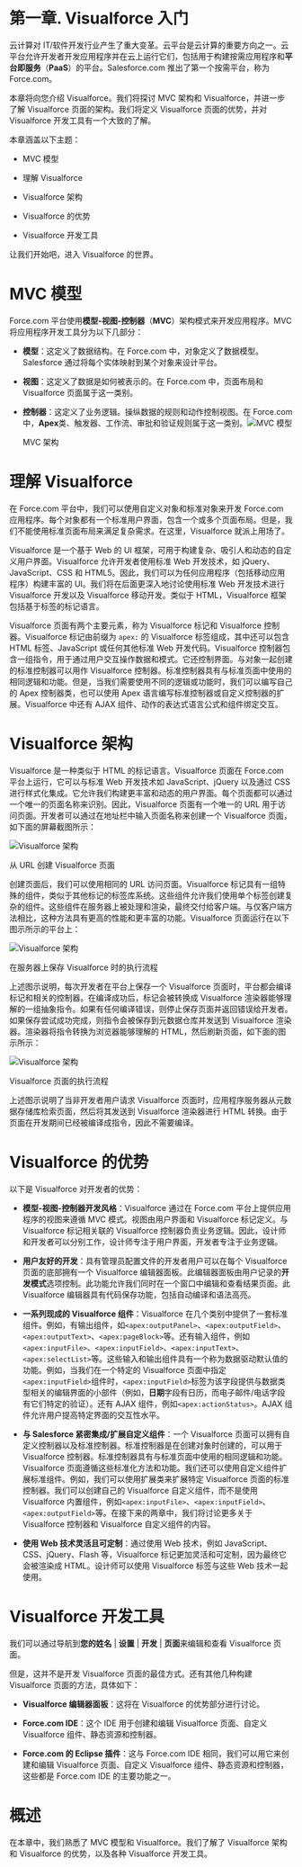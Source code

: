 # 第一章. Visualforce 入门

云计算对 IT/软件开发行业产生了重大变革。云平台是云计算的重要方向之一。云平台允许开发者开发应用程序并在云上运行它们，包括用于构建按需应用程序和**平台即服务**（**PaaS**）的平台。Salesforce.com 推出了第一个按需平台，称为 Force.com。

本章将向您介绍 Visualforce。我们将探讨 MVC 架构和 Visualforce，并进一步了解 Visualforce 页面的架构。我们将定义 Visualforce 页面的优势，并对 Visualforce 开发工具有一个大致的了解。

本章涵盖以下主题：

+   MVC 模型

+   理解 Visualforce

+   Visualforce 架构

+   Visualforce 的优势

+   Visualforce 开发工具

让我们开始吧，进入 Visualforce 的世界。

# MVC 模型

Force.com 平台使用**模型-视图-控制器**（**MVC**）架构模式来开发应用程序。MVC 将应用程序开发工具分为以下几部分：

+   **模型**：这定义了数据结构。在 Force.com 中，对象定义了数据模型。Salesforce 通过将每个实体映射到某个对象来设计平台。

+   **视图**：这定义了数据是如何被表示的。在 Force.com 中，页面布局和 Visualforce 页面属于这一类别。

+   **控制器**：这定义了业务逻辑。操纵数据的规则和动作控制视图。在 Force.com 中，**Apex**类、触发器、工作流、审批和验证规则属于这一类别。![MVC 模型](img/9818_01_01.jpg)

    MVC 架构

# 理解 Visualforce

在 Force.com 平台中，我们可以使用自定义对象和标准对象来开发 Force.com 应用程序。每个对象都有一个标准用户界面，包含一个或多个页面布局。但是，我们不能使用标准页面布局来满足复杂需求。在这里，Visualforce 就派上用场了。

Visualforce 是一个基于 Web 的 UI 框架，可用于构建复杂、吸引人和动态的自定义用户界面。Visualforce 允许开发者使用标准 Web 开发技术，如 jQuery、JavaScript、CSS 和 HTML5。因此，我们可以为任何应用程序（包括移动应用程序）构建丰富的 UI。我们将在后面更深入地讨论使用标准 Web 开发技术进行 Visualforce 开发以及 Visualforce 移动开发。类似于 HTML，Visualforce 框架包括基于标签的标记语言。

Visualforce 页面有两个主要元素，称为 Visualforce 标记和 Visualforce 控制器。Visualforce 标记由前缀为 `apex:` 的 Visualforce 标签组成，其中还可以包含 HTML 标签、JavaScript 或任何其他标准 Web 开发代码。Visualforce 控制器包含一组指令，用于通过用户交互操作数据和模式。它还控制界面。与对象一起创建的标准控制器可以用作 Visualforce 控制器。标准控制器具有与标准页面中使用的相同逻辑和功能。但是，当我们需要使用不同的逻辑或功能时，我们可以编写自己的 Apex 控制器类，也可以使用 Apex 语言编写标准控制器或自定义控制器的扩展。Visualforce 中还有 AJAX 组件、动作的表达式语言公式和组件绑定交互。

# Visualforce 架构

Visualforce 是一种类似于 HTML 的标记语言。Visualforce 页面在 Force.com 平台上运行，它可以与标准 Web 开发技术如 JavaScript、jQuery 以及通过 CSS 进行样式化集成。它允许我们构建更丰富和动态的用户界面。每个页面都可以通过一个唯一的页面名称来识别。因此，Visualforce 页面有一个唯一的 URL 用于访问页面。开发者可以通过在地址栏中输入页面名称来创建一个 Visualforce 页面，如下面的屏幕截图所示：

![Visualforce 架构](img/9818_01_02.jpg)

从 URL 创建 Visualforce 页面

创建页面后，我们可以使用相同的 URL 访问页面。Visualforce 标记具有一组特殊的组件，类似于其他标记的标签库系统。这些组件允许我们使用单个标签创建复杂的组件。这些组件在服务器上被处理和渲染，最终交付给客户端。与仅客户端方法相比，这种方法具有更高的性能和更丰富的功能。Visualforce 页面运行在以下图示所示的平台上：

![Visualforce 架构](img/9818_01_03.jpg)

在服务器上保存 Visualforce 时的执行流程

上述图示说明，每次开发者在平台上保存一个 Visualforce 页面时，平台都会编译标记和相关的控制器。在编译成功后，标记会被转换成 Visualforce 渲染器能够理解的一组抽象指令。如果有任何编译错误，则停止保存页面并返回错误给开发者。如果保存尝试成功完成，则指令会被保存到元数据仓库并发送到 Visualforce 渲染器。渲染器将指令转换为浏览器能够理解的 HTML，然后刷新页面，如下面的图示所示：

![Visualforce 架构](img/9818_01_04.jpg)

Visualforce 页面的执行流程

上述图示说明了当非开发者用户请求 Visualforce 页面时，应用程序服务器从元数据存储库检索页面，然后将其发送到 Visualforce 渲染器进行 HTML 转换。由于页面在开发期间已经被编译成指令，因此不需要编译。

# Visualforce 的优势

以下是 Visualforce 对开发者的优势：

+   **模型-视图-控制器开发风格**：Visualforce 通过在 Force.com 平台上提供应用程序的视图来遵循 MVC 模式。视图由用户界面和 Visualforce 标记定义。与 Visualforce 标记相关联的 Visualforce 控制器负责业务逻辑。因此，设计师和开发者可以分别工作，设计师专注于用户界面，开发者专注于业务逻辑。

+   **用户友好的开发**：具有管理员配置文件的开发者用户可以在每个 Visualforce 页面的底部拥有一个 Visualforce 编辑器面板。此编辑器面板由用户记录的**开发模式**选项控制。此功能允许我们同时在一个窗口中编辑和查看结果页面。此 Visualforce 编辑器具有代码保存功能，包括自动编译和语法高亮。

+   **一系列现成的 Visualforce 组件**：Visualforce 在几个类别中提供了一套标准组件。例如，有输出组件，如`<apex:outputPanel>`、`<apex:outputField>`、`<apex:outputText>`、`<apex:pageBlock>`等。还有输入组件，例如`<apex:inputFile>`、`<apex:inputField>`、`<apex:inputText>`、`<apex:selectList>`等。这些输入和输出组件具有一个称为数据驱动默认值的功能。例如，当我们在一个特定的 Visualforce 页面中指定`<apex:inputField>`组件时，`<apex:inputField>`标签为该字段提供与数据类型相关的编辑界面的小部件（例如，**日期**字段有日历，而电子邮件/电话字段有它们特定的验证）。还有 AJAX 组件，例如`<apex:actionStatus>`。AJAX 组件允许用户提高特定界面的交互性水平。

+   **与 Salesforce 紧密集成/扩展自定义组件**：一个 Visualforce 页面可以拥有自定义控制器以及标准控制器。标准控制器是在创建对象时创建的，可以用于 Visualforce 控制器。标准控制器具有与标准页面中使用的相同逻辑和功能。Visualforce 页面遵循这些标准化方法和功能。我们还可以使用自定义组件扩展标准组件。例如，我们可以使用扩展类来扩展特定 Visualforce 页面的标准控制器。我们可以创建自己的 Visualforce 自定义组件，而不是使用 Visualforce 内置组件，例如`<apex:inputFile>`、`<apex:inputField>`、`<apex:outputField>`等。在接下来的两章中，我们将讨论更多关于 Visualforce 控制器和 Visualforce 自定义组件的内容。

+   **使用 Web 技术灵活且可定制**：通过使用 Web 技术，例如 JavaScript、CSS、jQuery、Flash 等，Visualforce 标记更加灵活和可定制，因为最终它会被渲染成 HTML。设计师可以使用 Visualforce 标签与这些 Web 技术一起使用。

# Visualforce 开发工具

我们可以通过导航到**您的姓名** | **设置** | **开发** | **页面**来编辑和查看 Visualforce 页面。

但是，这并不是开发 Visualforce 页面的最佳方式。还有其他几种构建 Visualforce 页面的方法，具体如下：

+   **Visualforce 编辑器面板**：这将在 Visualforce 的优势部分进行讨论。

+   **Force.com IDE**：这个 IDE 用于创建和编辑 Visualforce 页面、自定义 Visualforce 组件、静态资源和控制器。

+   **Force.com 的 Eclipse 插件**：这与 Force.com IDE 相同，我们可以用它来创建和编辑 Visualforce 页面、自定义 Visualforce 组件、静态资源和控制器，这些都是 Force.com IDE 的主要功能之一。

# 概述

在本章中，我们熟悉了 MVC 模型和 Visualforce。我们了解了 Visualforce 架构和 Visualforce 的优势，以及各种 Visualforce 开发工具。
